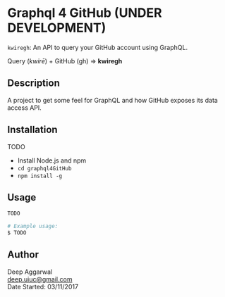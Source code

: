 Graphql 4 GitHub (UNDER DEVELOPMENT)
================

`kwiregh`: An API to query your GitHub account using GraphQL.

Query (*kwirē*) + GitHub (gh) => **kwiregh**

Description
-----------
A project to get some feel for GraphQL and how GitHub exposes its data access API.

Installation
------------
TODO

- Install Node.js and npm
- `cd graphql4GitHub`
- `npm install -g`

Usage
-----

```sh
TODO

# Example usage:
$ TODO
```

Author
------
Deep Aggarwal  
deep.uiuc@gmail.com  
Date Started: 03/11/2017  
